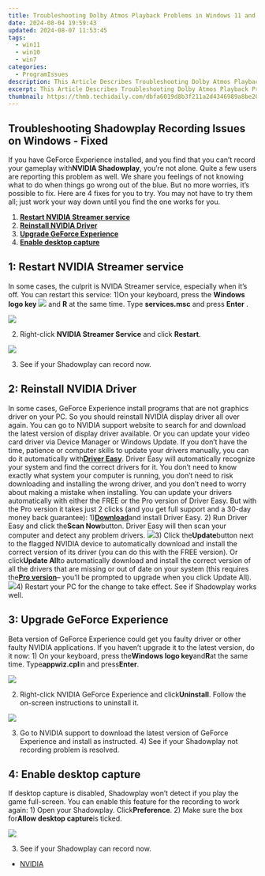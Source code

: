 ```yaml
---
title: Troubleshooting Dolby Atmos Playback Problems in Windows 11 and 10
date: 2024-08-04 19:59:43
updated: 2024-08-07 11:53:45
tags:
  - win11
  - win10
  - win7
categories:
  - ProgramIssues
description: This Article Describes Troubleshooting Dolby Atmos Playback Problems in Windows 11 and 10
excerpt: This Article Describes Troubleshooting Dolby Atmos Playback Problems in Windows 11 and 10
thumbnail: https://thmb.techidaily.com/dbfa6019d8b3f211a2d4346989a8be20fa1fb2520363f53adb487ff9f78fd127.jpg
---
```


## Troubleshooting Shadowplay Recording Issues on Windows - Fixed

If you have GeForce Experience installed, and you find that you can’t record your gameplay with**NVIDIA Shadowplay**, you’re not alone. Quite a few users are reporting this problem as well. We share you feelings of not knowing what to do when things go wrong out of the blue. But no more worries, it’s possible to fix. Here are 4 fixes for you to try. You may not have to try them all; just work your way down until you find the one works for you.

1. **[Restart NVIDIA Streamer service](https://tools.techidaily.com/drivereasy/download/)**
2. **[Reinstall NVIDIA Driver](https://tools.techidaily.com/drivereasy/download/)**
3. **[Upgrade GeForce Experience](https://tools.techidaily.com/drivereasy/download/)**
4. **[Enable desktop capture](https://tools.techidaily.com/drivereasy/download/)**

## 1: Restart NVIDIA Streamer service

In some cases, the culprit is NVIDA Streamer service, especially when it’s off. You can restart this service: 1)On your keyboard, press the **Windows logo key** ![](https://images.drivereasy.com/wp-content/uploads/2017/09/img_59bf9799cbbba.png) and **R**  at the same time.  Type   **services.msc**  and press  **Enter** .  

![](https://images.drivereasy.com/wp-content/uploads/2017/09/img_59bf9b3de585a.png)

2) Right-click **NVIDIA Streamer Service**  and click **Restart**.

![](https://images.drivereasy.com/wp-content/uploads/2017/09/img_59c2314a11508.jpg)

3) See if your Shadowplay can record now.

## 2: Reinstall NVIDIA Driver

In some cases, GeForce Experience install programs that are not graphics driver on your PC. So you should reinstall NVIDIA display driver all over again. You can go to NVIDIA support website to search for and download the latest version of display driver available. Or you can update your video card driver via Device Manager or Windows Update. If you don’t have the time, patience or computer skills to update your drivers manually, you can do it automatically with[**Driver Easy**](https://tools.techidaily.com/drivereasy/download/). Driver Easy will automatically recognize your system and find the correct drivers for it. You don’t need to know exactly what system your computer is running, you don’t need to risk downloading and installing the wrong driver, and you don’t need to worry about making a mistake when installing. You can update your drivers automatically with either the FREE or the Pro version of Driver Easy. But with the Pro version it takes just 2 clicks (and you get full support and a 30-day money back guarantee): 1)[**Download**](https://tools.techidaily.com/drivereasy/download/)and install Driver Easy. 2) Run Driver Easy and click the**Scan Now**button. Driver Easy will then scan your computer and detect any problem drivers. ![](https://images.drivereasy.com/wp-content/uploads/2017/09/img_59bf9a8fa563d.png)3) Click the**Update**button next to the flagged NVIDIA device to automatically download and install the correct version of its driver (you can do this with the FREE version). Or click**Update All**to automatically download and install the correct version of all the drivers that are missing or out of date on your system (this requires the[**Pro version**](https://tools.techidaily.com/drivereasy/download/)– you’ll be prompted to upgrade when you click Update All). ![](https://images.drivereasy.com/wp-content/uploads/2017/09/img_59bf9b0348294.jpg)4) Restart your PC for the change to take effect. See if Shadowplay works well.

## 3: Upgrade GeForce Experience

Beta version of GeForce Experience could get you faulty driver or other faulty NVIDIA applications. If you haven’t upgrade it to the latest version, do it now: 1) On your keyboard, press the**Windows logo key**and**R**at the same time. Type**appwiz.cpl**in and press**Enter**.

![](https://images.drivereasy.com/wp-content/uploads/2017/09/img_59c23613857ca.png)

2) Right-click NVIDIA GeForce Experience and click**Uninstall**. Follow the on-screen instructions to uninstall it.

![](https://images.drivereasy.com/wp-content/uploads/2017/09/img_59c236ca3feba.jpg)

3) Go to NVIDIA support to download the latest version of GeForce Experience and install as instructed. 4) See if your Shadowplay not recording problem is resolved.

## 4: Enable desktop capture

If desktop capture is disabled, Shadowplay won’t detect if you play the game full-screen. You can enable this feature for the recording to work again: 1) Open your Shadowplay. Click**Preference**. 2) Make sure the box for**Allow desktop capture**is ticked.

![](https://images.drivereasy.com/wp-content/uploads/2017/09/img_59c238e4810b3.jpg)

3) See if your Shadowplay can record now.

* [NVIDIA](https://tools.techidaily.com/drivereasy/download/)

<ins class="adsbygoogle"
     style="display:block"
     data-ad-format="autorelaxed"
     data-ad-client="ca-pub-7571918770474297"
     data-ad-slot="1223367746"></ins>



<ins class="adsbygoogle"
     style="display:block"
     data-ad-client="ca-pub-7571918770474297"
     data-ad-slot="8358498916"
     data-ad-format="auto"
     data-full-width-responsive="true"></ins>
